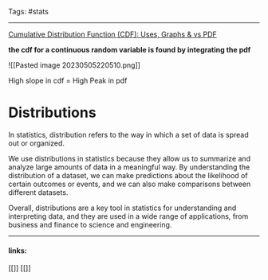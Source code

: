 
Tags: #stats 

------------------------------------------

[Cumulative Distribution Function (CDF): Uses, Graphs & vs PDF](https://statisticsbyjim.com/probability/cumulative-distribution-function-cdf/)

**the cdf for a continuous random variable is found by integrating the pdf**

![[Pasted image 20230505220510.png]]

High slope in cdf = High Peak in pdf

# Distributions

In statistics, distribution refers to the way in which a set of data is spread out or organized. 

We use distributions in statistics because they allow us to summarize and analyze large amounts of data in a meaningful way. By understanding the distribution of a dataset, we can make predictions about the likelihood of certain outcomes or events, and we can also make comparisons between different datasets.

Overall, distributions are a key tool in statistics for understanding and interpreting data, and they are used in a wide range of applications, from business and finance to science and engineering.















---------------------
#### links:
[[]]
[[]]